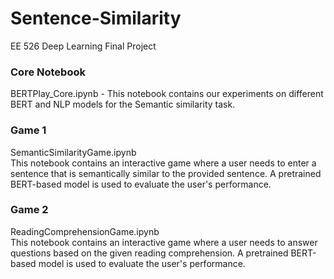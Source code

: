 # Sentence-Similarity
EE 526 Deep Learning Final Project

### Core Notebook
BERTPlay_Core.ipynb - This notebook contains our experiments on different BERT and NLP models for the Semantic similarity task.

### Game 1
SemanticSimilarityGame.ipynb<br>
This notebook contains an interactive game where a user needs to enter a sentence that is semantically similar to the provided sentence. A pretrained BERT-based model is used to evaluate the user's performance. 


### Game 2
ReadingComprehensionGame.ipynb <br>
This notebook contains an interactive game where a user needs to answer questions based on the given reading comprehension. A pretrained BERT-based model is used to evaluate the user's performance. 
